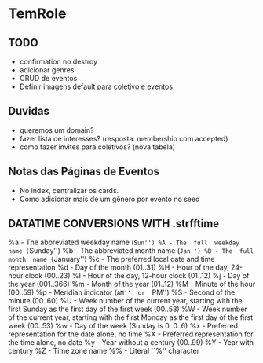 # TemRole

## TODO

- confirmation no destroy
- adicionar genres
- CRUD de eventos
- Definir imagens default para coletivo e eventos

## Duvidas

- queremos um domain?
- fazer lista de interesses? (resposta: membership com accepted)
- como fazer invites para coletivos? (nova tabela)

## Notas das Páginas de Eventos

- No index, centralizar os cards.
- Como adicionar mais de um gênero por evento no seed

## DATATIME CONVERSIONS WITH .strfftime

%a - The abbreviated weekday name (`Sun'')
  %A - The  full  weekday  name (`Sunday'')
%b - The abbreviated month name (`Jan'')
  %B - The  full  month  name (`January'')
%c - The preferred local date and time representation
%d - Day of the month (01..31)
%H - Hour of the day, 24-hour clock (00..23)
%I - Hour of the day, 12-hour clock (01..12)
%j - Day of the year (001..366)
%m - Month of the year (01..12)
%M - Minute of the hour (00..59)
%p - Meridian indicator (`AM''  or  `PM'')
%S - Second of the minute (00..60)
%U - Week number of the current year,
starting with the first Sunday as the first
day of the first week (00..53)
%W - Week number of the current year,
starting with the first Monday as the first
day of the first week (00..53)
%w - Day of the week (Sunday is 0, 0..6)
%x - Preferred representation for the date alone, no time
%X - Preferred representation for the time alone, no date
%y - Year without a century (00..99)
%Y - Year with century
%Z - Time zone name
%% - Literal ``%'' character
